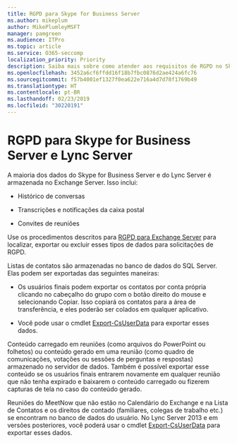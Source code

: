 ```yaml
---
title: RGPD para Skype for Business Server
ms.author: mikeplum
author: MikePlumleyMSFT
manager: pamgreen
ms.audience: ITPro
ms.topic: article
ms.service: O365-seccomp
localization_priority: Priority
description: Saiba mais sobre como atender aos requisitos de RGPD no Skype for Business Server e no Lync Server.
ms.openlocfilehash: 3452a6cf6ffdd16f18b7fbc0876d2ae424a6fc76
ms.sourcegitcommit: f57b4001ef1327f0ea622e716a4d7d78f1769b49
ms.translationtype: HT
ms.contentlocale: pt-BR
ms.lasthandoff: 02/23/2019
ms.locfileid: "30220191"
---
```

# <a name="gdpr-for-skype-for-business-server-and-lync-server"></a>RGPD para Skype for Business Server e Lync Server

A maioria dos dados do Skype for Business Server e do Lync Server é armazenada no Exchange Server. Isso inclui:

-   Histórico de conversas

-   Transcrições e notificações da caixa postal

-   Convites de reuniões

Use os procedimentos descritos para [RGPD para Exchange Server](gdpr-for-exchange-server.md) para localizar, exportar ou excluir esses tipos de dados para solicitações de RGPD.

Listas de contatos são armazenadas no banco de dados do SQL Server. Elas podem ser exportadas das seguintes maneiras:

-   Os usuários finais podem exportar os contatos por conta própria clicando no cabeçalho do grupo com o botão direito do mouse e selecionando Copiar. Isso copiará os contatos para a área de transferência, e eles poderão ser colados em qualquer aplicativo.

-   Você pode usar o cmdlet [Export-CsUserData](https://docs.microsoft.com/pt-BR/powershell/module/skype/export-csuserdata) para exportar esses dados.

Conteúdo carregado em reuniões (como arquivos do PowerPoint ou folhetos) ou conteúdo gerado em uma reunião (como quadro de comunicações, votações ou sessões de perguntas e respostas) armazenado no servidor de dados. Também é possível exportar esse conteúdo se os usuários finais entrarem novamente em qualquer reunião que não tenha expirado e baixarem o conteúdo carregado ou fizerem capturas de tela no caso do conteúdo gerado.

Reuniões do MeetNow que não estão no Calendário do Exchange e na Lista de Contatos e os direitos de contado (familiares, colegas de trabalho etc.) se encontram no banco de dados do usuário. No Lync Server 2013 e em versões posteriores, você poderá usar o cmdlet [Export-CsUserData](https://docs.microsoft.com/pt-BR/powershell/module/skype/export-csuserdata) para exportar esses dados.
